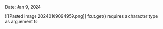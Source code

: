 Date: Jan 9, 2024


![[Pasted image 20240109094959.png]]
fout.get() requires a character type as arguement to 